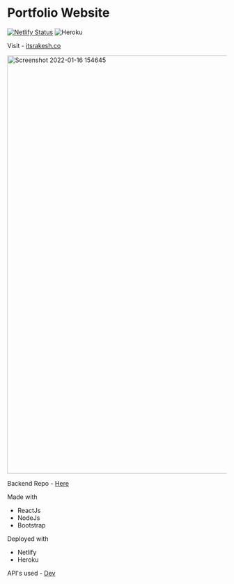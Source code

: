 # Portfolio Website

[![Netlify Status](https://api.netlify.com/api/v1/badges/9791dc74-ed3e-40c5-bc3d-0a823a64cebc/deploy-status)](https://app.netlify.com/sites/pensive-jennings-c50ca9/deploys)
![Heroku](https://pyheroku-badge.herokuapp.com/?app=itsrakesh-server&style=flat)

Visit - [itsrakesh.co](https://itsrakesh.co)

<img width="960" alt="Screenshot 2022-01-16 154645" src="https://user-images.githubusercontent.com/70439799/149660033-475229da-96c7-46d1-b05d-c893a3946932.png">

Backend Repo - [Here](https://github.com/RakeshPotnuru/Portfolio-Server)

Made with 

- ReactJs
- NodeJs
- Bootstrap

Deployed with

- Netlify
- Heroku

API's used - [Dev](https://developers.forem.com/api)
